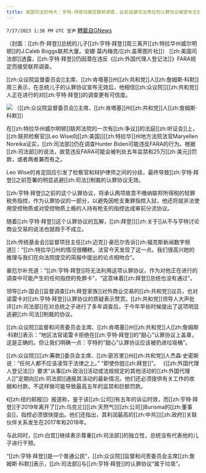 ```yaml
---
title: 美国司法的伟大：亨特·拜登将接受联邦调查，此前逃避司法责任的认罪协议被宣布无效！
---
```

`7/27/2023 1:38 PM UTC 宝尹` [轉載自GNews](https://gnews.org/articles/1492263)

（封面：[[zh:乔·拜登]]总统的儿子[[zh:亨特·拜登]]周三离开[[zh:特拉华州威尔明顿]]的J.Caleb Boggs联邦大厦。安娜·莫内梅克/[[zh:盖蒂图片社]]）
[[zh:美国司法部]]透露，[[zh:亨特·拜登]]仍因潜在违反《[[zh:外国代理人登记法]]》FARA规定而接受联邦调查。

[[zh:众议院监督委员会]]主席、[[zh:肯塔基]]州[[zh:共和党]]人[[zh:詹姆斯·科默]]周三表示，在总统儿子的认罪协议宣布无效后，他相信[[zh:众议院]][[zh:共和党]]人正在进行的对[[zh:亨特·拜登]]的调查更有可信度。

![](https://i.imgur.com/le37p9Y.jpg)
（[[zh:众议院监督委员会]]主席、[[zh:肯塔基]]州[[zh:共和党]]人[[zh:詹姆斯·科默]]）

在[[zh:特拉华州威尔明顿]]联邦法院的一次有[[zh:争议]]的法庭[[zh:听证会]]上，[[zh:联邦检察官]]Leo Wise向[[zh:美国]][[zh:特拉华]]州地方法院法官Maryellen Noreika证实，[[zh:司法部]]仍在调查Hunter Biden可能违反FARA的行为。根据[[zh:司法部]]的说法，故意违反FARA可能会被判处五年监禁和25万[[zh:美元]]罚款，或者两者兼而有之。

Leo Wise的肯定回应引发了检察官和辩护律师之间的分歧，最终导致[[zh:亨特·拜登]]之前签署的明显逃避[[zh:司法]]制裁的认罪协议无效。

[[zh:亨特·拜登]]之前的这个认罪协议，将承认两项故意不缴纳联邦所得税的轻罪税务指控，作为认罪协议的一部分，以避免因枪支重罪指控入狱，他还将就非法使用受控物质或对受控物质上瘾的人持有枪支的指控达成审前分流协议。

随着[[zh:亨特·拜登]]这个认罪协议的瓦解，[[zh:拜登]][[zh:关于]]从不与亨特讨论商业交易的说法也就趋于不成立。

[[zh:传统基金会]]监督项目主任[[zh:迈克]]·豪厄尔告诉[[zh:福克斯新闻数字频道]]：“[[zh:特拉华]]州的情况很糟糕，法官今天发现了这一点。我们很高兴她的推理与我们在向法院提交的简报中提出的论点相吻合”。

豪厄尔补充道：“[[zh:亨特·拜登]]将无法利用这项认罪协议，作为对他正在进行的调查中可能产生的任何指控的免罪卡”，“这意味着[[zh:拜登]]总统也没有通过”。

领导[[zh:国会]]监督调查[[zh:拜登家族]]对外商业交易的[[zh:共和党]]议员，也对诺雷卡对[[zh:亨特·拜登]]认罪协议的质疑表示赞赏。[[zh:共和党]]领导人大声批评[[zh:司法部]]在对总统之子进行了多年调查后，于今年早些时候提出了这项明显逃避[[zh:司法]]制裁的协议。

[[zh:众议院]]监督和问责委员会主席、[[zh:肯塔基]]州[[zh:共和党]]人[[zh:詹姆斯·科默]]表示：“地区法官诺雷卡拒绝在[[zh:亨特·拜登]]的“甜心”认罪协议上盖章，这是正确的。但让我们明确一点：亨特的“甜心”认罪协议应该被扔进垃圾桶”。

[[zh:众议院]][[zh:筹款]]委员会主席、[[zh:密苏里]]州[[zh:共和党]]人杰森·史密斯说：“任何人都不应该凌驾于法律之上。” “即使你姓[[zh:拜登]]”。
《[[zh:外国代理人登记法]]》要求“从事[[zh:政治]]活动或法规规定的其他活动的[[zh:外国代理人]]”定期向[[zh:司法部]]通报其活动的最新情况。他们还必须提供有关工作的收据和付款。不这样做可能导致最高五年的监禁和巨额罚款。

《[[zh:纽约邮报]]》报道称，鉴于该[[zh:公司]]有五年的诉讼时效，而[[zh:亨特·拜登]]于2019年离开了[[zh:乌克兰]][[zh:天然气]][[zh:公司]]Burisma的[[zh:董事会]]，指控必须很快提出。他们还指出，其利润最高的[[zh:中共]][[zh:政府]]关联伙伴关系发生在2017年和2018年。

与此同时，[[zh:白宫]]继续表示尊重[[zh:司法部]]的独立性，总统没有代表他的儿子进行干预。

“[[zh:亨特·拜登]]是一个普通公民”，[[zh:众议院]]监督和问责委员会主席[[zh:詹姆斯·科默]]表示，[[zh:司法部]]与[[zh:亨特·拜登]]的认罪协议“属于垃圾”。
